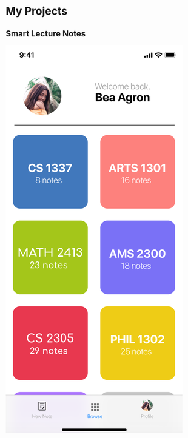 # My Projects
## Smart Lecture Notes

![alt](https://github.com/beaagron/beaagron.github.io/raw/master/classListGrid.png)
